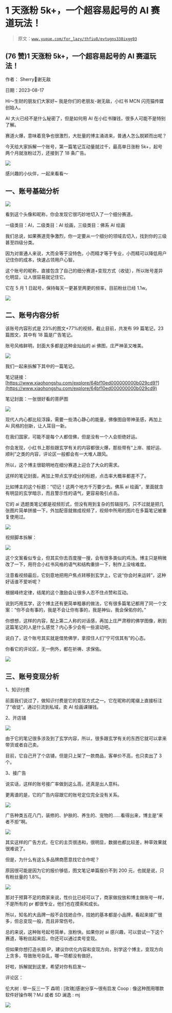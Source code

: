 # 1 天涨粉 5k+，一个超容易起号的 AI 赛道玩法！

> 原文：[`www.yuque.com/for_lazy/thfiu8/evtugns338ixgg93`](https://www.yuque.com/for_lazy/thfiu8/evtugns338ixgg93)



## (76 赞)1 天涨粉 5k+，一个超容易起号的 AI 赛道玩法！ 

作者： Sherry💎谢无敌 

日期：2023-08-17 

Hi～生财的朋友们大家好~ 我是你们的老朋友-谢无敌，小红书 MCN 闪亮猫传媒创始人。 

AI 大火已经不是什么秘密了，但是如何用 AI 在小红书赚钱，很多人可能不是特别了解。 

赛道火爆，意味着竞争也很激烈，大批量的博主涌进来，普通人怎么脱颖而出呢？ 

今天给大家拆解一个账号，第一篇笔记互动量就过千，最高单日涨粉 5k+，起号两个月就涨粉过万，还接到了 18 条广告。 

![](img/4ada36ebd0990d19231dfa3d78d3ec04.png) 

感兴趣的小伙伴，一起来看看～ 

## 一、账号基础分析 

![](img/3d27bb202b26a79ad4eb17ccbab2e23d.png) 

看到这个头像和昵称，你会发现它很巧妙地切入了一个细分赛道。 

一级类目：AI，二级类目：AI 绘画，三级类目：佛系 AI 绘画 

我们总说，如果赛道竞争激烈，你一定要从一个细分的领域去切入，找到你的三级甚至四级分类。 

因为对普通人来说，大而全等于没特色，小而精才等于专业，小而精可以降低用户记住你的成本，快速占领用户心智。 

这个账号的昵称，直接包含了自己的细分赛道+变现方式（收徒），所以账号差异化明显，让人很容易就记住它。 

它在 5 月 1 日起号，保持每天一更甚至两更的频率，目前粉丝已经 1.1w。 

![](img/3ef58d805f0218a97028a91b1b97548d.png) 

## 二、账号内容分析 

该账号内容形式是 23%的图文+77%的视频，截止目前，共发布 99 篇笔记，23 篇图文，其中有 18 篇是广告笔记。 

账号风格鲜明，封面大多都是这种金灿灿的 ai 佛图，庄严神圣又唯美。 

![](img/7837ddd6ee86c472f8d45b66250bc529.png) 

我们一起来拆解下其中的一篇笔记。 

笔记链接：[https://www.xiaohongshu.com/explore/64bf10ed000000000b029cd9?](https://www.xiaohongshu.com/explore/64bf10ed000000000b029cd9) 

笔记封面：一张很好看的菩萨图 

![](img/ebeb562f46e28958ca1956578349998c.png) 

现代人内心都比较浮躁，需要一些清心静心的能量，佛像图自带神圣感，再加上 Ai 风格的创新，让人耳目一新。 

在我们国家，可能不是每个人都信佛，但是没有一个人会拒绝好运。 

你会发现，小红书上那些跟玄学有关的内容都很火爆，那些带有“上岸、接好运、顺利”之类的内容，评论区一般都会有一大堆人跟风。 

所以，这个博主很聪明地在细分赛道上迎合了大众的需求。 

这样的笔记封面，再加上带点玄学成分的标题，点击率大概率都差不了。 

比如博主的这个标题：“切记！这两个地方千万要少去。佛系 ai 绘画”，里面就含有明显的玄学暗示，而且警示性的语气，更容易吸引点击。 

它的 ai 选题类笔记都是视频形式，但没有用到复杂的剪辑技巧，只不过就是把几张图片简单拼接一下，外加配音就做成视频了，视频中所用的图片在多篇笔记被重复使用过。 

![](img/bc208873710f826c359b41cdf0e102e7.png) 

视频脚本拆解： 

![](img/eb7c771c327fbaea50e6f1fbaf124fe2.png) 

这个文案看似专业，但其实你去百度搜一搜，会有很多类似的鸡汤。博主只是稍微改了一下，用符合小红书风格的语气和结构重排一下，制作上没啥难度。 

注意看视频最后，它刻意地把用户焦点转移到玄学上，它说“你会时来运转”，这种好话谁不爱听呢？ 

根据峰终定律，结尾的这个激励会让很多人忍不住点赞和互动。 

说到巧用玄学，这个博主还有更简单粗暴的做法，它有很多篇笔记都用了同一个文案：“你不会有事的，我是不会让你有事的，我是神仙，我会保佑你的。” 

你想想，这样的内容，配上第二人称的对话感，再加上庄严肃穆的佛学图像，刷到这篇笔记的人是什么感觉？内心多少会有一些波动吧。 

说白了，这个账号其实就是借势佛学，拿捏住人们“宁可信其有”的心态。 

你看它的评论区，无一例外，都在祈祷、求保佑。 

![](img/b3c6a138d9ae86ed857db6f8a651bc0e.png) 

## 三、账号变现分析 

1、知识付费 

前面我们说过了，做知识付费是它的变现方式之一。它在昵称的尾缀上直接标注了“收徒”，通过引流到私域，卖 AI 绘画课赚钱。 

2、开店铺 

![](img/d1b14c75c00bd16b4f7d67c25f5ba9ed.png) 

由于它的笔记很多涉及到了玄学内容，所以，很多跟玄学有关的东西它就可以拿来带货或者自己卖。 

目前，它自己开了个店铺，但是只上架了一款商品，客单价不高，也只卖出了 3 个。 

3、接广告 

说实话，这样的账号接广率做到这么高，还真是出人意料。 

更离谱的是，它的广告内容跟它的账号定位完全没有关系。 

![](img/abe307a9c21e461323afc1837f7367b5.png) 

广告种类五花八门，装修的、护肤的、养生的、宠物的......看得出来，博主是“来者不拒”啊。 

![](img/5d7dc78926c1cfdc3373a601532293d9.png) 

其实这样的广告方式，在它的主页很违和，很明显，数据也都比较差，种草效果就很难说了。 

但是，为什么有这么多品牌商愿意找它合作呢？ 

原因很可能是因为它的报价够低，图文笔记单篇报价不到 200 元，也就是说，只有粉丝量的 1.8%。 

![](img/791768e4a0e99e95391b3ca9be91cc46.png) 

那对于预算不足的商家来说，性价比已经可以了，商家做投放和博主做账号一样，不是所有的 pr 都很专业，他们也在摸索和成长。 

所以，知名的大品牌一般不会找她合作，找她的基本都是小品牌，看起来接广很多，但总变现一般，而且非常伤号。 

总的来说，这种账号起号简单，涨粉快。如果你对 ai 感兴趣，可以尝试一下这个赛道，等粉丝起来后，你还可以通过卖号变现。 

但如果你想打造长期 IP，建议你优化内容和变现方向，别学这个博主，变现方向上贪多，导致账号杂乱，哪一项都没有做好。 

好啦，拆解就到这里，希望对你有启发～ 

评论区： 

伦大树 : 举一反三一下 森明 : [玫瑰]感谢分享～很有启发 Coop : 像这种图用哪款软件好操作啊？MJ 或者 SD 澜逸 : mj 

![](img/894d30a529e7c37bcd3392323c99941c.png) 